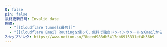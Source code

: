 ```yaml
---
Q: false
pin: false
最終更新日時: Invalid date
関連:
  - "[[Cloudflare tunnels最強]]"
  - "[[Cloudflare Email Routingを使って、無料で独自ドメインのメールをGmailから送受信できるようにし、さらにSMTPにも対応させる。]]"
2ホップリンク: https://www.notion.so/78eeed988db5417db6915331ef4b36b9
---
```

